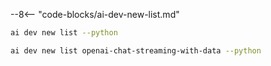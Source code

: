 --8<-- "code-blocks/ai-dev-new-list.md"

``` bash title="List only Python samples"
ai dev new list --python
```

``` bash title="Filter the list by name"
ai dev new list openai-chat-streaming-with-data --python
```
